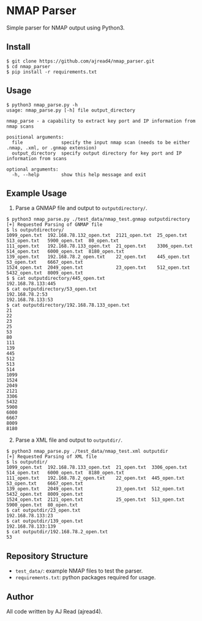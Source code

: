 # NMAP Parser
Simple parser for NMAP output using Python3. 

## Install 
```
$ git clone https://github.com/ajread4/nmap_parser.git
$ cd nmap_parser
$ pip install -r requirements.txt
```
## Usage 
```
$ python3 nmap_parse.py -h
usage: nmap_parse.py [-h] file output_directory

nmap_parse - a capability to extract key port and IP information from nmap scans

positional arguments:
  file              specify the input nmap scan (needs to be either .nmap, .xml, or .gnmap extension)
  output_directory  specify output directory for key port and IP information from scans

optional arguments:
  -h, --help        show this help message and exit
```

## Example Usage 
1. Parse a GNMAP file and output to ```outputdirectory/```. 
```
$ python3 nmap_parse.py ./test_data/nmap_test.gnmap outputdirectory
[+] Requested Parsing of GNMAP file
$ ls outputdirectory/
1099_open.txt  192.168.78.132_open.txt  2121_open.txt  25_open.txt    513_open.txt   5900_open.txt  80_open.txt
111_open.txt   192.168.78.133_open.txt  21_open.txt    3306_open.txt  514_open.txt   6000_open.txt  8180_open.txt
139_open.txt   192.168.78.2_open.txt    22_open.txt    445_open.txt   53_open.txt    6667_open.txt
1524_open.txt  2049_open.txt            23_open.txt    512_open.txt   5432_open.txt  8009_open.txt
$ $ cat outputdirectory/445_open.txt
192.168.78.133:445
$ cat outputdirectory/53_open.txt
192.168.78.2:53
192.168.78.133:53
$ cat outputdirectory/192.168.78.133_open.txt
21
22
23
25
53
80
111
139
445
512
513
514
1099
1524
2049
2121
3306
5432
5900
6000
6667
8009
8180
```
2. Parse a XML file and output to ```outputdir/```. 
```
$ python3 nmap_parse.py ./test_data/nmap_test.xml outputdir
[+] Requested Parsing of XML file
$ ls outputdir/
1099_open.txt  192.168.78.133_open.txt  21_open.txt  3306_open.txt  514_open.txt   6000_open.txt  8180_open.txt
111_open.txt   192.168.78.2_open.txt    22_open.txt  445_open.txt   53_open.txt    6667_open.txt
139_open.txt   2049_open.txt            23_open.txt  512_open.txt   5432_open.txt  8009_open.txt
1524_open.txt  2121_open.txt            25_open.txt  513_open.txt   5900_open.txt  80_open.txt
$ cat outputdir/23_open.txt
192.168.78.133:23
$ cat outputdir/139_open.txt
192.168.78.133:139
$ cat outputdir/192.168.78.2_open.txt
53
```

## Repository Structure 
- ```test_data/```: example NMAP files to test the parser. 
- ```requirements.txt```: python packages required for usage. 

## Author
All code written by AJ Read (ajread4). 
